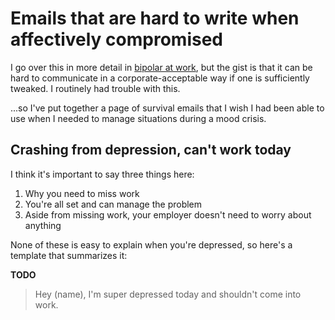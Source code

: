 # Emails that are hard to write when affectively compromised
I go over this in more detail in [bipolar at work](heavy/bipolar-work.md), but the gist is that it can be hard to communicate in a corporate-acceptable way if one is sufficiently tweaked. I routinely had trouble with this.

...so I've put together a page of survival emails that I wish I had been able to use when I needed to manage situations during a mood crisis.


## Crashing from depression, can't work today
I think it's important to say three things here:

1. Why you need to miss work
2. You're all set and can manage the problem
3. Aside from missing work, your employer doesn't need to worry about anything

None of these is easy to explain when you're depressed, so here's a template that summarizes it:

**TODO**

> Hey (name),
> I'm super depressed today and shouldn't come into work.
